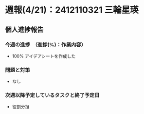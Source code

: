 # 週報(4/21)：2412110321 三輪星瑛

## 個人進捗報告
### 今週の進捗　（進捗(%)：作業内容）
[](0%:未着手,50%:開始,100%:作業完了)
- 100% アイデアシートを作成した

### 問題と対策
[](問題：発生しているネガティブな事項。なければ「なし」とする)
[](対策：「いつまでに」、「何をするか」を明記する。)
- なし

### 次週以降予定しているタスクと終了予定日
[](次週やることのほか、やるべきタスクを挙げる)
- 役割分担
